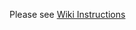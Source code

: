 Please see [Wiki Instructions](https://github.com/taslabs-net/CloudflareNginx/wiki/Pocket-ID-Extras)
